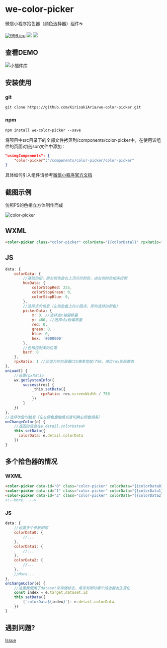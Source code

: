 # we-color-picker

微信小程序拾色器（颜色选择器）组件☕

[![996.icu](https://img.shields.io/badge/link-996.icu-red.svg)](https://996.icu)
[![](https://img.shields.io/npm/v/we-color-picker.svg)](https://www.npmjs.com/package/we-color-picker/)
[![](https://img.shields.io/badge/小程序-@拾色器-green.svg)]()

## 查看DEMO

![小插件库](https://i.loli.net/2019/01/02/5c2c2f86cce15.jpg)

## 安装使用

### git

```
git clone https://github.com/KirisakiAria/we-color-picker.git
```

### npm

```
npm install we-color-picker --save
```

将项目中src目录下的全部文件拷贝到/components/color-picker中，在使用该组件的页面对应json文件中添加：
```json
"usingComponents": {
    "color-picker":"/components/color-picker/color-picker"
}
```
具体如何引入组件请参考[微信小程序官方文档](https://developers.weixin.qq.com/miniprogram/dev/framework/custom-component/)

## 截图示例

仿照PS的色相立方体制作而成

![color-picker](https://i.loli.net/2019/01/02/5c2c2f86a2426.jpg)

## WXML

```HTML
<color-picker class="color-picker" colorData="{{colorData}}" rpxRatio="{{rpxRatio}}" bindchangecolor="onChangeColor"></color-picker>
```

## JS

```javascript
data: {
    colorData: {
        //基础色相，即左侧色盘右上顶点的颜色，由右侧的色相条控制
        hueData: {
            colorStopRed: 255,
            colorStopGreen: 0,
            colorStopBlue: 0,
        },
        //选择点的信息（左侧色盘上的小圆点，即你选择的颜色）
        pickerData: {
            x: 0, //选择点x轴偏移量
            y: 480, //选择点y轴偏移量
            red: 0, 
            green: 0,
            blue: 0, 
            hex: '#000000'
        },
        //色相控制条的位置
        barY: 0
    },
    rpxRatio: 1 //此值为你的屏幕CSS像素宽度/750，单位rpx实际像素
},
onLoad() {
    //设置rpxRatio
    wx.getSystemInfo({
        success(res) {
            _this.setData({
                rpxRatio: res.screenWidth / 750
            })
        }
    })
},
//选择改色时触发（在左侧色盘触摸或者切换右侧色相条）
onChangeColor(e) {
    //返回的信息在e.detail.colorData中
    this.setData({
      colorData: e.detail.colorData
    })
}
```

## 多个拾色器的情况

### WXML
```HTML
<color-picker data-id="0" class="color-picker" colorData="{{colorData0}}" rpxRatio="{{rpxRatio}}" bindchangecolor="onChangeColor"></color-picker>
<color-picker data-id="1" class="color-picker" colorData="{{colorData1}}" rpxRatio="{{rpxRatio}}" bindchangecolor="onChangeColor"></color-picker>
<color-picker data-id="2" class="color-picker" colorData="{{colorData2}}" rpxRatio="{{rpxRatio}}" bindchangecolor="onChangeColor"></color-picker>
<!--More...-->
```

### JS
```javascript
data: {
    //设置多个参数即可
    colorData0: {
        //...
    },
    colorData1: {
        //...
    },
    colorData2: {
        //...
    },
    //More...
},
onChangeColor(e) {
    //这里我使用了dataset来存储标志，用来判断时哪个拾色器发生变化
    const index = e.target.dataset.id
    this.setData({
        [`colorData${index}`]: e.detail.colorData
    })
}
```

## 遇到问题?

[Issue](https://github.com/KirisakiAria/we-color-picker/issues)
